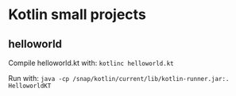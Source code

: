 # Kotlin small projects

## helloworld
Compile helloworld.kt with:
`kotlinc helloworld.kt`

Run with:
`java -cp /snap/kotlin/current/lib/kotlin-runner.jar:. HelloworldKT`
